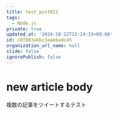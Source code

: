 ```yaml
---
title: test_post013
tags:
  - Node.js
private: true
updated_at: '2024-10-22T15:24:33+09:00'
id: c8f003abbc3aae6adc45
organization_url_name: null
slide: false
ignorePublish: false
---
```

# new article body
複数の記事をツイートするテスト
